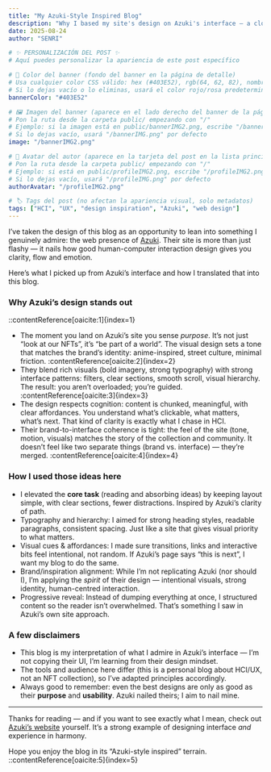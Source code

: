 ```yaml
---
title: "My Azuki-Style Inspired Blog"  
description: "Why I based my site's design on Azuki's interface — a closer look at how I applied human-computer interaction principles to craft clarity, flow and impact."  
date: 2025-08-24  
author: "SENRI"  

# ✨ PERSONALIZACIÓN DEL POST ✨
# Aquí puedes personalizar la apariencia de este post específico

# 🎨 Color del banner (fondo del banner en la página de detalle)
# Usa cualquier color CSS válido: hex (#403E52), rgb(64, 62, 82), nombres (blue), etc.
# Si lo dejas vacío o lo eliminas, usará el color rojo/rosa predeterminado del tema
bannerColor: "#403E52"

# 🖼️ Imagen del banner (aparece en el lado derecho del banner de la página de detalle)
# Pon la ruta desde la carpeta public/ empezando con "/"
# Ejemplo: si la imagen está en public/bannerIMG2.png, escribe "/bannerIMG2.png"
# Si lo dejas vacío, usará "/bannerIMG.png" por defecto
image: "/bannerIMG2.png"

# 👤 Avatar del autor (aparece en la tarjeta del post en la lista principal)
# Pon la ruta desde la carpeta public/ empezando con "/"
# Ejemplo: si está en public/profileIMG2.png, escribe "/profileIMG2.png"
# Si lo dejas vacío, usará "/profileIMG.png" por defecto
authorAvatar: "/profileIMG2.png"

# 🏷️ Tags del post (no afectan la apariencia visual, solo metadatos)
tags: ["HCI", "UX", "design inspiration", "Azuki", "web design"]  
---
```


I’ve taken the design of this blog as an opportunity to lean into something I genuinely admire: the web presence of [Azuki](https://www.azuki.com). Their site is more than just flashy — it nails how good human-computer interaction design gives you clarity, flow and emotion.  

Here’s what I picked up from Azuki’s interface and how I translated that into this blog.

### Why Azuki’s design stands out  

::contentReference[oaicite:1]{index=1}


- The moment you land on Azuki’s site you sense *purpose*. It’s not just “look at our NFTs”, it’s “be part of a world”. The visual design sets a tone that matches the brand’s identity: anime-inspired, street culture, minimal friction. :contentReference[oaicite:2]{index=2}  
- They blend rich visuals (bold imagery, strong typography) with strong interface patterns: filters, clear sections, smooth scroll, visual hierarchy. The result: you aren’t overloaded; you’re guided. :contentReference[oaicite:3]{index=3}  
- The design respects cognition: content is chunked, meaningful, with clear affordances. You understand what’s clickable, what matters, what’s next. That kind of clarity is exactly what I chase in HCI.  
- Their brand-to-interface coherence is tight: the feel of the site (tone, motion, visuals) matches the story of the collection and community. It doesn’t feel like two separate things (brand vs. interface) — they’re merged. :contentReference[oaicite:4]{index=4}  

### How I used those ideas here  
- I elevated the **core task** (reading and absorbing ideas) by keeping layout simple, with clear sections, fewer distractions. Inspired by Azuki’s clarity of path.  
- Typography and hierarchy: I aimed for strong heading styles, readable paragraphs, consistent spacing. Just like a site that gives visual priority to what matters.  
- Visual cues & affordances: I made sure transitions, links and interactive bits feel intentional, not random. If Azuki’s page says “this is next”, I want my blog to do the same.  
- Brand/inspiration alignment: While I’m not replicating Azuki (nor should I), I’m applying the *spirit* of their design — intentional visuals, strong identity, human-centred interaction.  
- Progressive reveal: Instead of dumping everything at once, I structured content so the reader isn’t overwhelmed. That’s something I saw in Azuki’s own site approach.  

### A few disclaimers  
- This blog is my interpretation of what I admire in Azuki’s interface — I’m not copying their UI, I’m learning from their design mindset.  
- The tools and audience here differ (this is a personal blog about HCI/UX, not an NFT collection), so I’ve adapted principles accordingly.  
- Always good to remember: even the best designs are only as good as their **purpose** and **usability**. Azuki nailed theirs; I aim to nail mine.  

---

Thanks for reading — and if you want to see exactly what I mean, check out [Azuki’s website](https://www.azuki.com) yourself. It’s a strong example of designing interface *and* experience in harmony.  

Hope you enjoy the blog in its “Azuki-style inspired” terrain.
::contentReference[oaicite:5]{index=5}
